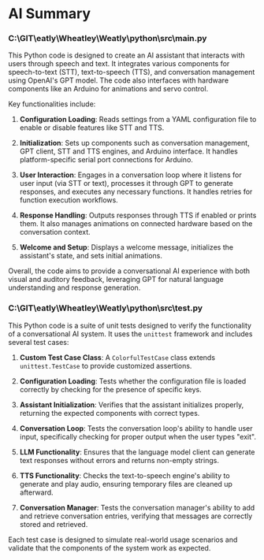 # AI Summary

### C:\GIT\eatly\Wheatley\Weatly\python\src\main.py
This Python code is designed to create an AI assistant that interacts with users through speech and text. It integrates various components for speech-to-text (STT), text-to-speech (TTS), and conversation management using OpenAI's GPT model. The code also interfaces with hardware components like an Arduino for animations and servo control.

Key functionalities include:

1. **Configuration Loading**: Reads settings from a YAML configuration file to enable or disable features like STT and TTS.

2. **Initialization**: Sets up components such as conversation management, GPT client, STT and TTS engines, and Arduino interface. It handles platform-specific serial port connections for Arduino.

3. **User Interaction**: Engages in a conversation loop where it listens for user input (via STT or text), processes it through GPT to generate responses, and executes any necessary functions. It handles retries for function execution workflows.

4. **Response Handling**: Outputs responses through TTS if enabled or prints them. It also manages animations on connected hardware based on the conversation context.

5. **Welcome and Setup**: Displays a welcome message, initializes the assistant's state, and sets initial animations.

Overall, the code aims to provide a conversational AI experience with both visual and auditory feedback, leveraging GPT for natural language understanding and response generation.

### C:\GIT\eatly\Wheatley\Weatly\python\src\test.py
This Python code is a suite of unit tests designed to verify the functionality of a conversational AI system. It uses the `unittest` framework and includes several test cases:

1. **Custom Test Case Class**: A `ColorfulTestCase` class extends `unittest.TestCase` to provide customized assertions.

2. **Configuration Loading**: Tests whether the configuration file is loaded correctly by checking for the presence of specific keys.

3. **Assistant Initialization**: Verifies that the assistant initializes properly, returning the expected components with correct types.

4. **Conversation Loop**: Tests the conversation loop's ability to handle user input, specifically checking for proper output when the user types "exit".

5. **LLM Functionality**: Ensures that the language model client can generate text responses without errors and returns non-empty strings.

6. **TTS Functionality**: Checks the text-to-speech engine's ability to generate and play audio, ensuring temporary files are cleaned up afterward.

7. **Conversation Manager**: Tests the conversation manager's ability to add and retrieve conversation entries, verifying that messages are correctly stored and retrieved.

Each test case is designed to simulate real-world usage scenarios and validate that the components of the system work as expected.
